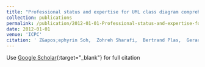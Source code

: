 ```yaml
---
title: "Professional status and expertise for UML class diagram comprehension: An empirical study"
collection: publications
permalink: /publication/2012-01-01-Professional-status-and-expertise-for-UML-class-diagram-comprehension-An-empirical-study
date: 2012-01-01
venue: 'ICPC'
citation: ' Z&apos;ephyrin Soh,  Zohreh Sharafi,  Bertrand Plas,  Gerardo Porras,  Yann-Ga&quot;el Gu&apos;eh&apos;eneuc,  Giuliano Antoniol, &quot;Professional status and expertise for UML class diagram comprehension: An empirical study.&quot; ICPC, 2012.'
---
```

Use [Google Scholar](https://scholar.google.com/scholar?q=Professional+status+and+expertise+for+UML+class+diagram+comprehension:+An+empirical+study){:target="_blank"} for full citation
